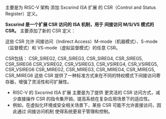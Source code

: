 <!--
 * @Date: 2025-03-26
 * @LastEditors: GoKo-Son626
 * 
 * @LastEditTime: 2025-03-26
 * @FilePath: /qspinlock/CSR.md
 * @Description: 
-->
主要是为 RISC-V 架构 添加 Sxcsrind ISA 扩展 的 CSR（Control and Status Register）定义。

**Sxcsrind 是一个扩展 CSR 访问的 ISA 机制，用于 间接访问 M/S/VS 模式的 CSR。**
主要添加了新的 CSR 定义：

这些 CSR 允许 间接访问（Indirect Access）M-mode（机器模式）、S-mode（监督模式）和 VS-mode（虚拟监督模式）的任意 CSR。

CSR包括：
CSR_SIREG2, CSR_SIREG3, CSR_SIREG4, CSR_SIREG5, CSR_SIREG6
CSR_VSIREG2, CSR_VSIREG3, CSR_VSIREG4, CSR_VSIREG5, CSR_VSIREG6
CSR_MIREG2, CSR_MIREG3, CSR_MIREG4, CSR_MIREG5, CSR_MIREG6
这些 CSR 提供了一种标准方式来在不同的特权模式下间接访问寄存器，增强了灵活性和可扩展性。

- RISC-V 的 Sxcsrind ISA 扩展 主要是为了提供 更灵活的 CSR 访问方式，减少直接操作 CSR 的指令集开销，提高系统在复杂应用场景下的适应性。
- 例如，在虚拟化环境或安全相关场景下，某些 CSR 可能不允许直接访问，因此通过 间接访问机制 使得系统更易于管理和控制。